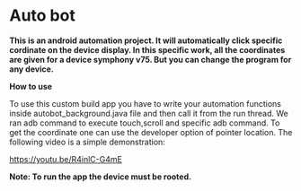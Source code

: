 # Auto bot

**This is an android automation project. It will automatically click specific cordinate on the device display. In this specific work, all the coordinates are given for a device symphony v75. But you can change the program for any device.**

**How to use**

To use this custom build app you have to write your automation functions inside autobot_background.java file and then call it from the run thread.
We ran adb command to execute touch,scroll and specific adb command. To get the coordinate one can use the developer option of pointer location. The following video is a simple demonstration:


https://youtu.be/R4inlC-G4mE



**Note: To run the app the device must be rooted.**
